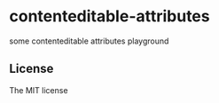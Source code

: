 # contenteditable-attributes

some contenteditable attributes playground

## License

The MIT license
